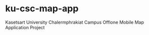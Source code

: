 # ku-csc-map-app
Kasetsart University Chalermphrakiat Campus Offlone Mobile Map Application Project
